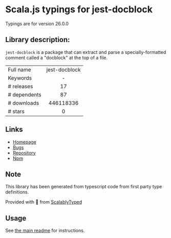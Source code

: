 
# Scala.js typings for jest-docblock

Typings are for version 26.0.0

## Library description:
`jest-docblock` is a package that can extract and parse a specially-formatted comment called a "docblock" at the top of a file.

|                    |                 |
| ------------------ | :-------------: |
| Full name          | jest-docblock |
| Keywords           | - |
| # releases         | 17 |
| # dependents       | 87 |
| # downloads        | 446118336 |
| # stars            | 0 |

## Links
- [Homepage](https://github.com/facebook/jest#readme)
- [Bugs](https://github.com/facebook/jest/issues)
- [Repository](https://github.com/facebook/jest)
- [Npm](https://www.npmjs.com/package/jest-docblock)
    


## Note
This library has been generated from typescript code from first party type definitions.

Provided with :purple_heart: from [ScalablyTyped](https://github.com/oyvindberg/ScalablyTyped)

## Usage
See [the main readme](../../readme.md) for instructions.


